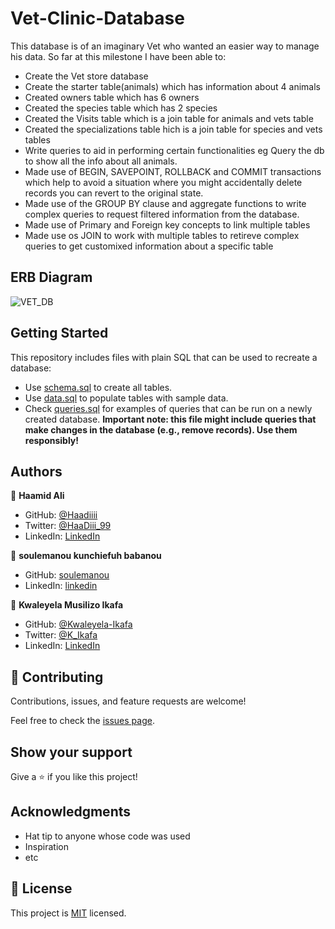 # Vet-Clinic-Database


This database is of an imaginary Vet who wanted an easier way to manage his data. So far at this milestone I have been able to:
- Create the Vet store database
- Create the starter table(animals) which has information about 4 animals
- Created owners table which has 6 owners
- Created the species table which has 2 species
- Created the Visits table which is a join table for animals and vets table
- Created the specializations table hich is a join table for species and vets tables
- Write queries to aid in performing certain functionalities eg Query the db to show all the info about all animals.
- Made use of BEGIN, SAVEPOINT, ROLLBACK and COMMIT transactions which help to avoid a situation where you might accidentally delete records you can revert to the original state.
- Made use of the GROUP BY clause and aggregate functions to write complex queries to request filtered information from the database.
- Made use of Primary and Foreign key concepts to link multiple tables
- Made use os JOIN to work with multiple tables to retireve complex queries to get customixed information about a specific table


## ERB Diagram
![VET_DB](https://user-images.githubusercontent.com/104095543/197780218-b07c2f9c-c3f0-4758-8a57-b853f73dd771.jpeg)


## Getting Started

This repository includes files with plain SQL that can be used to recreate a database:

- Use [schema.sql](./schema.sql) to create all tables.
- Use [data.sql](./data.sql) to populate tables with sample data.
- Check [queries.sql](./queries.sql) for examples of queries that can be run on a newly created database. **Important note: this file might include queries that make changes in the database (e.g., remove records). Use them responsibly!**


## Authors

👤 **Haamid Ali**

- GitHub: [@Haadiiii](https://github.com/Haadiiii)
- Twitter: [@HaaDiii_99](https://twitter.com/HaaDiii_99)
- LinkedIn: [LinkedIn](https://www.linkedin.com/in/hamid-ali-01a872213/)

👤 **soulemanou kunchiefuh babanou**

- GitHub: [soulemanou](https://github.com/soulemanou-software)
- LinkedIn: [linkedin](https://www.linkedin.com/in/soulemanou-kunchiefuh-babanou)

👤 **Kwaleyela Musilizo Ikafa**

- GitHub: [@Kwaleyela-Ikafa](https://github.com/Kwaleyela-Ikafa)
- Twitter: [@K_Ikafa](https://twitter.com/K_Ikafa)
- LinkedIn: [LinkedIn](https://www.linkedin.com/in/kwaleyela-musilizo-ikafa/)

## 🤝 Contributing

Contributions, issues, and feature requests are welcome!

Feel free to check the [issues page](../../issues/).

## Show your support

Give a ⭐️ if you like this project!

## Acknowledgments

- Hat tip to anyone whose code was used
- Inspiration
- etc

## 📝 License

This project is [MIT](./MIT.md) licensed.
